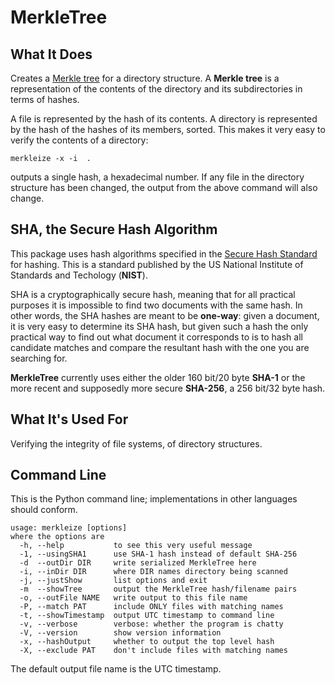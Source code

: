 # MerkleTree


## What It Does

Creates a 
[Merkle tree](https://en.wikipedia.org/wiki/Merkle_tree)
for a 
directory structure.  A **Merkle tree** is a representation of the contents 
of the directory and its subdirectories in terms of hashes.  

A file is represented by the hash of its 
contents.  A directory is represented by the hash of the hashes
of its members, sorted.  This makes it very easy to verify the
contents of a directory:

	merkleize -x -i  .

outputs a single hash, a hexadecimal number.  If any file in the
directory structure has been changed, the output from the above 
command will also change.

## SHA, the Secure Hash Algorithm

This package uses hash algorithms specified in the 
[Secure Hash Standard](http://nvfpubs.nist.gov/nistpubs/FIPS/NIST.FIPS.180-4.pdf)
for hashing.  This is a standard published by the US National Institute of 
Standards and Techology (**NIST**).  

SHA is a cryptographically secure hash, meaning that for all
practical purposes it is impossible to find two documents with the same hash.
In other words, the SHA hashes are meant to be **one-way**: given a document,
it is very easy to determine its SHA hash, but given such a hash the only
practical way to find out what document it corresponds to is to hash all
candidate matches and compare the resultant hash with the one you are searching
for.

**MerkleTree** currently uses either the older 160 bit/20 byte **SHA-1** 
or the more recent and supposedly more secure **SHA-256**, a 256 bit/32 byte
hash.

## What It's Used For

Verifying the integrity of file systems, of directory structures.

## Command Line

This is the Python command line; implementations in other languages 
should conform.

	usage: merkleize [options]
	where the options are
	  -h, --help           to see this very useful message
	  -1, --usingSHA1      use SHA-1 hash instead of default SHA-256
	  -d  --outDir DIR     write serialized MerkleTree here
	  -i, --inDir DIR      where DIR names directory being scanned
	  -j, --justShow       list options and exit
	  -m  --showTree       output the MerkleTree hash/filename pairs
	  -o, --outFile NAME   write output to this file name
	  -P, --match PAT      include ONLY files with matching names
	  -t, --showTimestamp  output UTC timestamp to command line
	  -v, --verbose        verbose: whether the program is chatty
	  -V, --version        show version information
	  -x, --hashOutput     whether to output the top level hash
	  -X, --exclude PAT    don't include files with matching names
	
The default output file name is the UTC timestamp.


